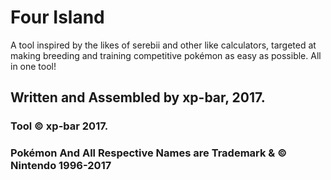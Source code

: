 # Four Island
A tool inspired by the likes of serebii and other like calculators, targeted at making breeding and training competitive pokémon as easy as possible. All in one tool!
## Written and Assembled by xp-bar, 2017.
### Tool &copy; xp-bar 2017.<br>
### Pokémon And All Respective Names are Trademark &amp; &copy; Nintendo 1996-2017 
